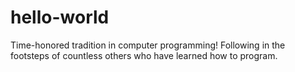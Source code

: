 # hello-world
Time-honored tradition in computer programming!
Following in the footsteps of countless others who have learned how to program.

